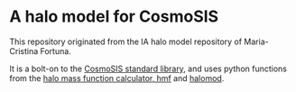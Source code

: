 # A halo model for CosmoSIS

This repository originated from the IA halo model repository of
Maria-Cristina Fortuna.

It is a bolt-on to the [CosmoSIS standard library](https://github.com/joezuntz/cosmosis-standard-library), and uses python functions from
the [halo mass function calculator, hmf](https://hmf.readthedocs.io/en/3.3.4/) and [halomod](https://github.com/halomod/halomod).

